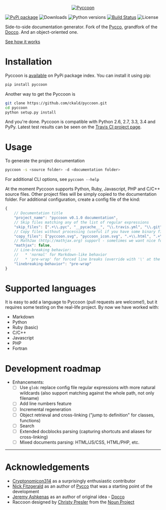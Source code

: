 <p align="center">
<a href="http://ckald.github.io/pyccoon/">
<img src="https://www.dropbox.com/s/n6s0ngrjl69ct09/pyccoon.svg?dl=1" alt="Pyccoon" />
</a>
</p>

[![PyPi package](https://img.shields.io/pypi/v/pyccoon.svg)](https://pypi.python.org/pypi/pyccoon)
![Downloads](https://img.shields.io/pypi/dm/pyccoon.svg)
![Python versions](https://img.shields.io/pypi/pyversions/pyccoon.svg)
[![Build Status](https://travis-ci.org/ckald/pyccoon.svg?branch=master)](https://travis-ci.org/ckald/pyccoon)
![License](https://img.shields.io/badge/license-MIT-blue.svg)

Side-to-side documentation generator. Fork of the [Pycco](http://fitzgen.github.io/pycco/), grandfork of the [Docco](http://jashkenas.github.com/docco/). And an object-oriented one.

[See how it works](http://ckald.github.io/pyccoon/)

# Installation

Pyccoon is [available](https://pypi.python.org/pypi/pyccoon/) on PyPi package index. You can install it using pip:

```bash
pip install pyccoon
```

Another way to get the Pyccoon is

```bash
git clone https://github.com/ckald/pyccoon.git
cd pyccoon
python setup.py install
```

And you're done. Pyccoon is compatible with Python 2.6, 2.7, 3.3, 3.4 and PyPy. Latest test results can be seen on the [Travis CI project page](https://travis-ci.org/ckald/pyccoon).

# Usage

To generate the project documentation

```bash
pyccoon -s <source folder> -d <documentation folder>
```

For additional CLI options, see `pyccoon --help`

At the moment Pyccoon supports Python, Ruby, Javascript, PHP and C/C++ source files. Other project files will be simply copied to the documentation folder. For additional configuration, create a config file of the kind:

```js
{
    // Documentation title
    "project_name": "pyccoon v0.1.0 documentation",
    // Skip files matching any of the list of regular expressions
    "skip_files": [".+\\.pyc", "__pycache__", "\\.travis.yml", "\\.git", "\\.DS_Store"],
    // Copy files without processing (useful if you have some binary files)
    "copy_files": ["pyccoon.svg", "pyccoon_icon.svg", ".+\\.html", ".+\\.css", "\\.pyccoon"],
    // MathJax (http://mathjax.org) support - sometimes we want nice formulas
    "mathjax": false,
    // Line-breaking behavior:  
    //   * 'normal' for Markdown-like behavior 
    //   * 'pre-wrap' for forced line breaks (override with '\' at the end of the line)
    "linebreaking-behavior": "pre-wrap"
}
```

# Supported languages

It is easy to add a language to Pyccoon (pull requests are welcome!), but it requires some testing on the real-life project. By now we have worked with:

  - Markdown
  - Python
  - Ruby (basic)
  - C/C++
  - Javascript
  - PHP
  - Fortran

# Development roadmap

  - Enhancements:
      - [ ] Use `glob`: replace config file regular expressions with more natural wildcards (also support matching against the whole path, not only filename)
      - [ ] Add line numbers feature
      - [ ] Incremental regeneration
      - [ ] Object retrieval and cross-linking ("jump to definition" for classes, functions)
      - [ ] Search
      - [ ] Extended docblocks parsing (capturing shortcuts and aliases for cross-linking)
      - [ ] Mixed documents parsing: HTML/JS/CSS, HTML/PHP, etc.

-------

# Acknowledgements

  * [Cryptonomicon314](https://github.com/cryptonomicon314) as a surprisingly enthusiastic contributor
  * [Nick Fitzgerald](http://github.com/fitzgen) as an author of [Pycco](https://github.com/fitzgen/pycco) that was a starting point of the development
  * [Jeremy Ashkenas](https://github.com/jashkenas) as an author of original idea - [Docco](https://github.com/jashkenas/docco)
  * Raccoon designed by [Christy Presler](http://www.thenounproject.com/cnpresler) from the [Noun Project](http://www.thenounproject.com/)

